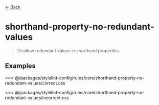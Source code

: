 [&#x2190; Back](./)
# shorthand-property-no-redundant-values <badge text="warn" type="warn" vertical="middle"/>

> Disallow redundant values in shorthand properties.


## Examples

<code-highlight>
 
<div slot="correct">

<<< @/packages/stylelint-config/rules/core/shorthand-property-no-redundant-values/correct.css

</div>

 
<div slot="incorrect">

<<< @/packages/stylelint-config/rules/core/shorthand-property-no-redundant-values/incorrect.css

</div>

 
</code-highlight>

